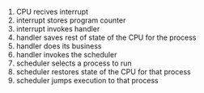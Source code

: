1. CPU recives interrupt
2. interrupt stores program counter
3. interrupt invokes handler 
4. handler saves rest of state of the CPU for the process
5. handler does its business
6. handler invokes the scheduler
7. scheduler selects a process to run
8. scheduler restores state of the CPU for that process
9. scheduler jumps execution to that process